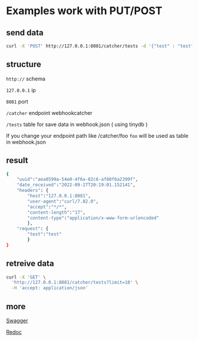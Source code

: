 # Examples work with PUT/POST

## send data
```bash
curl -X 'POST' http://127.0.0.1:8081/catcher/tests -d '{"test" : "test"}'
```

## structure
`http://` schema

`127.0.0.1` ip

`8081` port

`/catcher` endpoint webhookcatcher

`/tests` table for save data in webhook.json ( using tinydb )

If you change your endpoint path like /catcher/foo `foo` will be used as table in webhook.json

## result
```bash
{
    "uuid":"aea8599a-54e0-4f6a-82c6-af80f6a2399f",
    "date_received":"2022-09-27T20:19:01.152141",
    "headers": {
        "host":"127.0.0.1:8081",
        "user-agent":"curl/7.82.0",
        "accept":"*/*",
        "content-length":"17",
        "content-type":"application/x-www-form-urlencoded"
        },
    "request": {
        "test":"test"
        }
}
```

## retreive data
```bash
curl -X 'GET' \
  'http://127.0.0.1:8081/catcher/tests?limit=10' \
  -H 'accept: application/json'
```

## more

[Swagger](http://127.0.0.1:8081/docs)

[Redoc](http://127.0.0.1:8081/redoc)